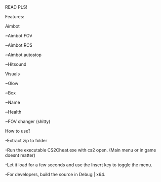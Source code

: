 READ PLS!

Features:

Aimbot

   ~Aimbot FOV

   ~Aimbot RCS

   ~Aimbot autostop
   
   ~Hitsound

Visuals

   ~Glow

   ~Box

   ~Name

   ~Health

   ~FOV changer (shitty)

How to use?

-Extract zip to folder

-Run the executable CS2Cheat.exe with cs2 open. (Main menu or in game doesnt matter)

-Let it load for a few seconds and use the Insert key to toggle the menu. 

-For developers, build the source in Debug | x64.
